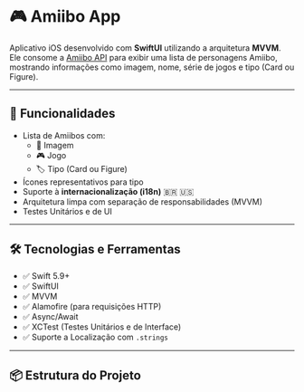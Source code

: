 # 🎮 Amiibo App

Aplicativo iOS desenvolvido com **SwiftUI** utilizando a arquitetura **MVVM**. Ele consome a [Amiibo API](https://amiiboapi.com/) para exibir uma lista de personagens Amiibo, mostrando informações como imagem, nome, série de jogos e tipo (Card ou Figure).

---

## 🚀 Funcionalidades

- Lista de Amiibos com:
  - 📸 Imagem
  - 🎮 Jogo
  - 🏷️ Tipo (Card ou Figure)
- Ícones representativos para tipo
- Suporte à **internacionalização (i18n)** 🇧🇷 🇺🇸
- Arquitetura limpa com separação de responsabilidades (MVVM)
- Testes Unitários e de UI

---

## 🛠️ Tecnologias e Ferramentas

- ✅ Swift 5.9+
- ✅ SwiftUI
- ✅ MVVM
- ✅ Alamofire (para requisições HTTP)
- ✅ Async/Await
- ✅ XCTest (Testes Unitários e de Interface)
- ✅ Suporte a Localização com `.strings`

---

## 📦 Estrutura do Projeto
